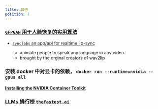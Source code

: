 ```yaml
---
title: 其他
position: 7
---
```


### [`GFPGAN` 用于人脸恢复的实用算法](https://github.com/TencentARC/GFPGAN)

- [`synclabs` an app/api for realtime lip-sync](https://synclabs.so/)

    - animate people to speak any language in any video.
    - brought by the orginal creators of wav2lip

### 安装 docker 中对显卡的依赖， `docker run --runtime=nvidia --gpus all`

#### [Installing the NVIDIA Container Toolkit](https://docs.nvidia.com/datacenter/cloud-native/container-toolkit/latest/install-guide.html)

### [LLMs 排行榜 `thefastest.ai`](https://thefastest.ai/)
